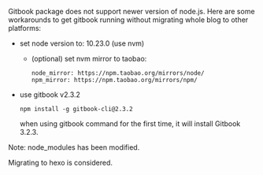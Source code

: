 Gitbook package does not support newer version of node.js. Here are some workarounds to get gitbook running without migrating whole blog to other platforms:

* set node version to: 10.23.0 (use nvm)

  * (optional) set nvm mirror to taobao:

    ```
    node_mirror: https://npm.taobao.org/mirrors/node/
    npm_mirror: https://npm.taobao.org/mirrors/npm/
    ```

* use gitbook v2.3.2

  ```shell
  npm install -g gitbook-cli@2.3.2
  ```

  when using gitbook command for the first time, it will install Gitbook 3.2.3.


Note: node_modules has been modified.

Migrating to hexo is considered.

